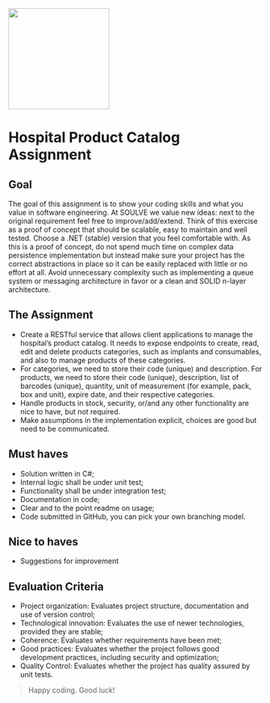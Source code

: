 <img src="https://www.soulve.nu/wp-content/uploads/2019/11/logo-soulve.png" width="200">

# Hospital Product Catalog Assignment #

## Goal ##

The goal of this assignment is to show your coding skills and what you value in software engineering. At SOULVE we value new ideas: next to the original requirement feel free to improve/add/extend.
Think of this exercise as a proof of concept that should be scalable, easy to maintain and well tested. Choose a .NET (stable) version that you feel comfortable with.
As this is a proof of concept, do not spend much time on complex data persistence implementation but instead make sure your project has the correct abstractions in place so it can be easily replaced with little or no effort at all.
Avoid unnecessary complexity such as implementing a queue system or messaging architecture in favor or a clean and SOLID n-layer architecture.

## The Assignment ## 

* Create a RESTful service that allows client applications to manage the hospital’s product catalog. It needs to expose endpoints to create, read, edit and delete products categories, such as implants and consumables, and also to manage products of these categories.
* For categories, we need to store their code (unique) and description. For products, we need to store their code (unique), description, list of barcodes (unique), quantity, unit of measurement (for example, pack, box and unit), expire date, and their respective categories.
* Handle products in stock, security, or/and any other functionality are nice to have, but not required.
* Make assumptions in the implementation explicit, choices are good but need to be communicated.

## Must haves ## 

* Solution written in C#;
* Internal logic shall be under unit test;
* Functionality shall be under integration test;
* Documentation in code;
* Clear and to the point readme on usage;
* Code submitted in GitHub, you can pick your own branching model.

## Nice to haves ## 

* Suggestions for improvement

## Evaluation Criteria ##

* Project organization: Evaluates project structure, documentation and use of version control;
* Technological innovation: Evaluates the use of newer technologies, provided they are stable;
* Coherence: Evaluates whether requirements have been met;
* Good practices: Evaluates whether the project follows good development practices, including security and optimization;
* Quality Control: Evaluates whether the project has quality assured by unit tests.

> Happy coding. Good luck!
